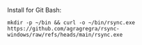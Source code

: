 Install for Git Bash:

```mkdir -p ~/bin && curl -o ~/bin/rsync.exe https://github.com/agragregra/rsync-windows/raw/refs/heads/main/rsync.exe```
